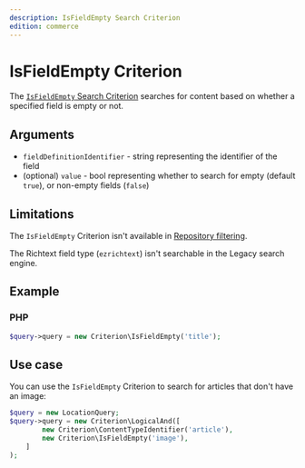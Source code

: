 ```yaml
---
description: IsFieldEmpty Search Criterion
edition: commerce
---
```


# IsFieldEmpty Criterion

The [`IsFieldEmpty` Search Criterion](../../api/php_api/php_api_reference/classes/Ibexa-Contracts-Core-Repository-Values-Content-Query-Criterion-IsFieldEmpty.html) searches for content based on whether a specified field is empty or not.

## Arguments

- `fieldDefinitionIdentifier` - string representing the identifier of the field
- (optional) `value` - bool representing whether to search for empty (default `true`),
or non-empty fields (`false`)

## Limitations

The `IsFieldEmpty` Criterion isn't available in [Repository filtering](search_api.md#repository-filtering).

The Richtext field type (`ezrichtext`) isn't searchable in the Legacy search engine.

## Example

### PHP

``` php
$query->query = new Criterion\IsFieldEmpty('title');
```

## Use case

You can use the `IsFieldEmpty` Criterion to search for articles that don't have an image:

``` php hl_lines="4"
$query = new LocationQuery;
$query->query = new Criterion\LogicalAnd([
        new Criterion\ContentTypeIdentifier('article'),
        new Criterion\IsFieldEmpty('image'),
    ]
);
```
